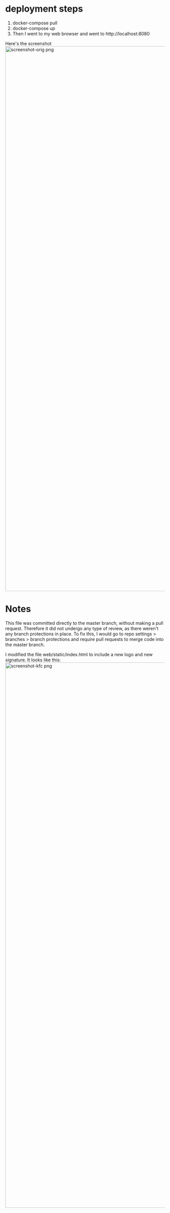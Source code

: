 # deployment steps
1. docker-compose pull
2. docker-compose up
3. Then I went to my web browser and went to http://localhost:8080

Here's the screenshot
<img width="1718" alt="screenshot-orig png" src="https://user-images.githubusercontent.com/97562118/202035871-5b66d941-724b-426a-9546-1fbfb3a79599.png">


# Notes
This file was committed directly to the master branch, without making a pull request. Therefore it did not undergo any type of review, as there weren't any branch protections in place. To fix this, I would go to repo settings > branches > branch protections and require pull requests to merge code into the master branch. 


I modified the file web/static/index.html to include a new logo and new signature. It looks like this: 
<img width="1719" alt="screenshot-kfc png" src="https://user-images.githubusercontent.com/97562118/202036809-c771e11c-d4d6-46ee-9e57-91e9c56d41f8.png">
